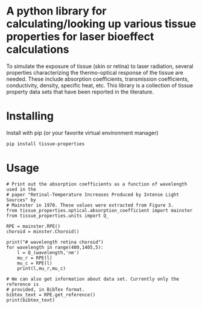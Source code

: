 # A python library for calculating/looking up various tissue properties for laser bioeffect calculations

To simulate the exposure of tissue (skin or retina) to laser radiation, several properties characterizing the thermo-optical response of the tissue are needed.
These include absorption coefficients, transmission coefficients, conductivity, density, specific heat, etc. This library is a collection of tissue property data
sets that have been reported in the literature.

# Installing

Install with pip (or your favorite virtual environment manager)

```bash
pip install tissue-properties
```

# Usage

```
# Print out the absorption coefficients as a function of wavelength used in the 
# paper "Retinal-Temperature Increases Produced by Intense Light Sources" by
# Mainster in 1970. These values were extracted from Figure 3.
from tissue_properties.optical.absorption_coefficient import mainster
from tissue_properties.units import Q_

RPE = mainster.RPE()
choroid = minster.Choroid()

print("# wavelength retina choroid")
for wavelength in range(400,1405,5):
    l = Q_(wavelength,'nm')
    mu_r = RPE(l)
    mu_c = RPE(l)
    print(l,mu_r,mu_c)

# We can also get information about data set. Currently only the reference is
# provided, in BibTex format.
bibtex_text = RPE.get_reference()
print(bibtex_text)
```
